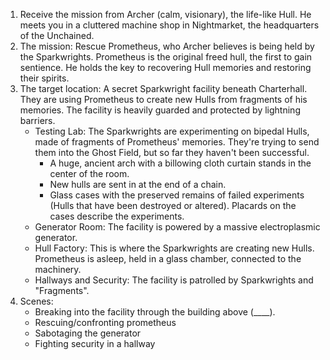 1. Receive the mission from Archer (calm, visionary), the life-like Hull. He meets you in a cluttered machine shop in Nightmarket, the headquarters of the Unchained.
2. The mission: Rescue Prometheus, who Archer believes is being held by the Sparkwrights. Prometheus is the original freed hull, the first to gain sentience. He holds the key to recovering Hull memories and restoring their spirits.
3. The target location: A secret Sparkwright facility beneath Charterhall. They are using Prometheus to create new Hulls from fragments of his memories. The facility is heavily guarded and protected by lightning barriers.
   - Testing Lab: The Sparkwrights are experimenting on bipedal Hulls, made of fragments of Prometheus' memories. They're trying to send them into the Ghost Field, but so far they haven't been successful.
     - A huge, ancient arch with a billowing cloth curtain stands in the center of the room.
     - New hulls are sent in at the end of a chain.
     - Glass cases with the preserved remains of failed experiments (Hulls that have been destroyed or altered). Placards on the cases describe the experiments.
   - Generator Room: The facility is powered by a massive electroplasmic generator.
   - Hull Factory: This is where the Sparkwrights are creating new Hulls. Prometheus is asleep, held in a glass chamber, connected to the machinery.
   - Hallways and Security: The facility is patrolled by Sparkwrights and "Fragments".
4. Scenes:
   - Breaking into the facility through the building above (____).
   - Rescuing/confronting prometheus
   - Sabotaging the generator
   - Fighting security in a hallway